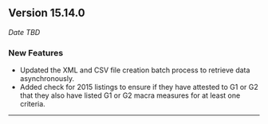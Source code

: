 
## Version 15.14.0
_Date TBD_

### New Features
* Updated the XML and CSV file creation batch process to retrieve data asynchronously.
* Added check for 2015 listings to ensure if they have attested to G1 or G2 that they also have listed G1 or G2 macra measures for at least one criteria.

---
